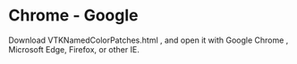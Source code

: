 # Chrome - Google
Download VTKNamedColorPatches.html , and open it with Google Chrome , Microsoft Edge, Firefox, or other IE. 
